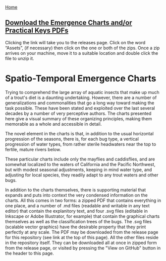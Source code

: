 [Home](https://rhexman.github.io)

## [Download the Emergence Charts and/or Practical Keys PDFs](https://github.com/RHexMan/Trout/releases/tag/v1.0.0)

Clicking the link will take you to the releases page. Click on the word “Assets”, (if necessary) then click on the one or both of the zips. Once a zip arrives on your machine, move it to a suitable location and double click the file to unzip it.

# Spatio-Temporal Emergence Charts

Trying to comprehend the large array of aquatic insects that make up much of a trout's diet is a daunting undertaking. However, there are a number of generalizations and commonalities that go a long way toward making the task possible.  These have been stated and exploited over the last several decades by a number of very perceptive authors.  The charts presented here give a visual summary of these organizing principles, making them memorable as a whole and accessible in detail.

The novel element in the charts is that, in addition to the usual horizontal progression of the seasons, there is, for each bug type, a vertical progression of water types, from rather sterile headwaters near the top to fertile, mature rivers below.

These particular charts include only the mayflies and caddisflies, and are somewhat localized to the waters of California and the Pacific Northwest, but with modest seasonal adjustments, keeping in mind water type, and adjusting for local species, they readily adapt to any trout waters and other bugs.

In addition to the charts themselves, there is supporting material that expands and puts into context the very condensed information on the charts.  All this comes in two forms: a zipped PDF that contains everything in one place, and a number of .md files (readable and writable in any text editor) that contain the explanitory text, and four .svg files (editable in Inkscape or Adobe Illustrator, for example) that contain the graphical charts themselves as well as the classification trees of the bugs.  The .svg files (scalable vector graphics) have the desirable property that they print perfectly at any scale.  The PDF may be downloaded from the release page for this repository (see link at the top of this page). All the other files reside in the repository itself.  They can be downloaded all at once in zipped form from the release page, or visited by pressing the "View on GitHub" button in the header to this page.
